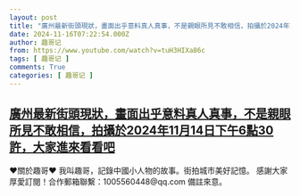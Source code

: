 ```yaml
---
layout: post
title: "廣州最新街頭現狀，畫面出乎意料真人真事，不是親眼所見不敢相信，拍攝於2024年11月14日下午6點30許，大家進來看看吧"
date: 2024-11-16T07:22:54.000Z
author: 趣哥记
from: https://www.youtube.com/watch?v=tuH3HIXa86c
tags: [ 趣哥记 ]
comments: True
categories: [ 趣哥记 ]
---
```

<!--1731741774000-->
[廣州最新街頭現狀，畫面出乎意料真人真事，不是親眼所見不敢相信，拍攝於2024年11月14日下午6點30許，大家進來看看吧](https://www.youtube.com/watch?v=tuH3HIXa86c)
------

<div>
♥關於趣哥♥  我叫趣哥，記錄中國小人物的故事。街拍城市美好記憶。  感謝大家厚愛訂閱！合作郵箱聯繫：1005560448@qq.com 備註來意。
</div>
